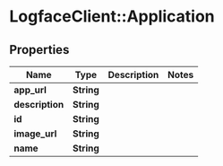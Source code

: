 # LogfaceClient::Application

## Properties
Name | Type | Description | Notes
------------ | ------------- | ------------- | -------------
**app_url** | **String** |  | 
**description** | **String** |  | 
**id** | **String** |  | 
**image_url** | **String** |  | 
**name** | **String** |  | 



